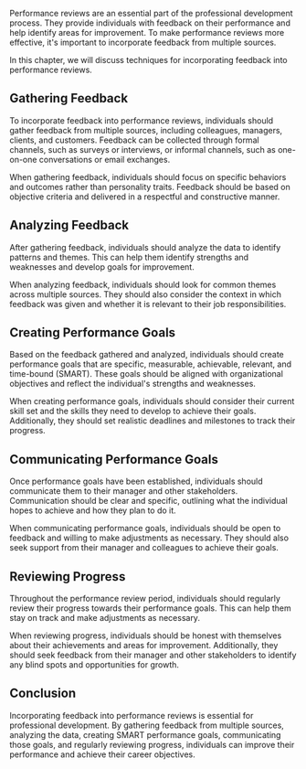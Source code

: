 
Performance reviews are an essential part of the professional development process. They provide individuals with feedback on their performance and help identify areas for improvement. To make performance reviews more effective, it's important to incorporate feedback from multiple sources.

In this chapter, we will discuss techniques for incorporating feedback into performance reviews.

Gathering Feedback
------------------

To incorporate feedback into performance reviews, individuals should gather feedback from multiple sources, including colleagues, managers, clients, and customers. Feedback can be collected through formal channels, such as surveys or interviews, or informal channels, such as one-on-one conversations or email exchanges.

When gathering feedback, individuals should focus on specific behaviors and outcomes rather than personality traits. Feedback should be based on objective criteria and delivered in a respectful and constructive manner.

Analyzing Feedback
------------------

After gathering feedback, individuals should analyze the data to identify patterns and themes. This can help them identify strengths and weaknesses and develop goals for improvement.

When analyzing feedback, individuals should look for common themes across multiple sources. They should also consider the context in which feedback was given and whether it is relevant to their job responsibilities.

Creating Performance Goals
--------------------------

Based on the feedback gathered and analyzed, individuals should create performance goals that are specific, measurable, achievable, relevant, and time-bound (SMART). These goals should be aligned with organizational objectives and reflect the individual's strengths and weaknesses.

When creating performance goals, individuals should consider their current skill set and the skills they need to develop to achieve their goals. Additionally, they should set realistic deadlines and milestones to track their progress.

Communicating Performance Goals
-------------------------------

Once performance goals have been established, individuals should communicate them to their manager and other stakeholders. Communication should be clear and specific, outlining what the individual hopes to achieve and how they plan to do it.

When communicating performance goals, individuals should be open to feedback and willing to make adjustments as necessary. They should also seek support from their manager and colleagues to achieve their goals.

Reviewing Progress
------------------

Throughout the performance review period, individuals should regularly review their progress towards their performance goals. This can help them stay on track and make adjustments as necessary.

When reviewing progress, individuals should be honest with themselves about their achievements and areas for improvement. Additionally, they should seek feedback from their manager and other stakeholders to identify any blind spots and opportunities for growth.

Conclusion
----------

Incorporating feedback into performance reviews is essential for professional development. By gathering feedback from multiple sources, analyzing the data, creating SMART performance goals, communicating those goals, and regularly reviewing progress, individuals can improve their performance and achieve their career objectives.
